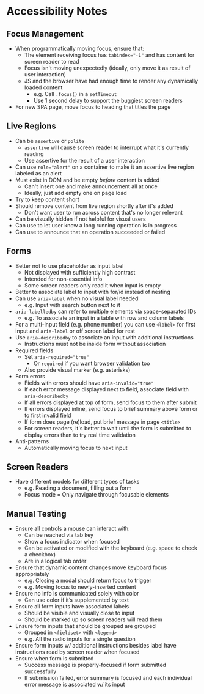 # Accessibility Notes

## Focus Management

* When programmatically moving focus, ensure that:
  * The element receiving focus has `tabindex="-1"` and has content for screen reader to read
  * Focus isn't moving unexpectedly (ideally, only move it as result of user interaction)
  * JS and the browser have had enough time to render any dynamically loaded content
    * e.g. Call `.focus()` in a `setTimeout`
    * Use 1 second delay to support the buggiest screen readers
* For new SPA page, move focus to heading that titles the page

## Live Regions

* Can be `assertive` or `polite`
  * `assertive` will cause screen reader to interrupt what it's currently reading
  * Use assertive for the result of a user interaction
* Can use `role="alert"` on a container to make it an assertive live region labeled as an alert
* Must exist in DOM and be empty *before* content is added
  * Can't insert one and make announcement all at once
  * Ideally, just add empty one on page load
* Try to keep content short
* Should remove content from live region shortly after it's added
  * Don't want user to run across content that's no longer relevant
* Can be visually hidden if not helpful for visual users
* Can use to let user know a long running operation is in progress
* Can use to announce that an operation succeeded or failed

## Forms

* Better not to use placeholder as input label
  * Not displayed with sufficiently high contrast
  * Intended for non-essential info
  * Some screen readers only read it when input is empty
* Better to associate label to input with for/id instead of nesting
* Can use `aria-label` when no visual label needed
  * e.g. Input with search button next to it
* `aria-labelledby` can refer to multiple elements via space-separated IDs
  * e.g. To associate an input in a table with row and column labels
* For a multi-input field (e.g. phone number) you can use `<label>` for first input and `aria-label` or off screen label for rest
* Use `aria-describedby` to associate an input with additional instructions
  * Instructions must not be inside form without association
* Required fields
  * Set `aria-required="true"`
    * Or `required` if you want browser validation too
  * Also provide visual marker (e.g. asterisks)
* Form errors
  * Fields with errors should have `aria-invalid="true"`
  * If each error message displayed next to field, associate field with `aria-describedby`
  * If all errors displayed at top of form, send focus to them after submit
  * If errors displayed inline, send focus to brief summary above form or to first invalid field
  * If form does page (re)load, put brief message in page `<title>`
  * For screen readers, it's better to wait until the form is submitted to display errors than to try real time validation
* Anti-patterns
  * Automatically moving focus to next input

## Screen Readers

* Have different models for different types of tasks
  * e.g. Reading a document, filling out a form
  * Focus mode = Only navigate through focusable elements

## Manual Testing

* Ensure all controls a mouse can interact with:
  * Can be reached via tab key
  * Show a focus indicator when focused
  * Can be activated or modified with the keyboard (e.g. space to check a checkbox)
  * Are in a logical tab order
* Ensure that dynamic content changes move keyboard focus appropriately
  * e.g. Closing a modal should return focus to trigger
  * e.g. Moving focus to newly-inserted content
* Ensure no info is communicated solely with color
  * Can use color if it’s supplemented by text
* Ensure all form inputs have associated labels
  * Should be visible and visually close to input
  * Should be marked up so screen readers will read them
* Ensure form inputs that should be grouped are grouped
  * Grouped in `<fieldset>` with `<legend>`
  * e.g. All the radio inputs for a single question
* Ensure form inputs w/ additional instructions besides label have instructions read by screen reader when focused
* Ensure when form is submitted
  * Success message is properly-focused if form submitted successfully
  * If submission failed, error summary is focused and each individual error message is associated w/ its input
